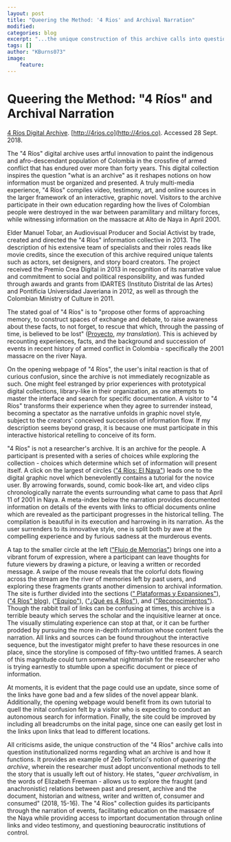 ```yaml
---
layout: post
title: "Queering the Method: '4 Rios' and Archival Narration"
modified:
categories: blog
excerpt: "...the unique construction of this archive calls into question institutionalized norms regarding what an archive is and how it functions."
tags: []
author: "KBurns073"
image:
	feature:
---
```

# Queering the Method: "4 Ríos" and Archival Narration

[4 Ríos Digital Archive](http://4rios.co). [http://4rios.co](http://4rios.co). Accessed 28 Sept. 2018. 

The "4 Ríos" digital archive uses artful innovation to paint the indigenous and afro-descendant population of Colombia in the crossfire of armed conflict that has endured over more than forty years. This digital collection inspires the question "what is an archive" as it reshapes notions on how information must be organized and presented. A truly multi-media experience, "4 Ríos" compiles video, testimony, art, and online sources in the larger framework of an interactive, graphic novel. Visitors to the archive participate in their own education regarding how the lives of Colombian people were destroyed in the war between paramilitary and military forces, while witnessing information on the massacre at Alto de Naya in April 2001.

Elder Manuel Tobar, an Audiovisual Producer and Social Activist by trade, created and directed the "4 Ríos" information collective in 2013. The description of his extensive team of specialists and their roles reads like movie credits, since the execution of this archive required unique talents such as actors, set designers, and story board creators. The project received the Premio Crea Digital in 2013 in recognition of its narrative value and commitment to social and political responsibility, and was funded through awards and grants from IDARTES (Instituto Distrital de las Artes) and Pontificia Universidad Javeriana in 2012, as well as through the Colombian Ministry of Culture in 2011.

The stated goal of "4 Ríos" is to "propose other forms of approaching memory, to construct spaces of exchange and debate, to raise awareness about these facts, to not forget, to rescue that which, through the passing of time, is believed to be lost" ([Proyecto](http://4rios.co/blog/proyecto/), *my translation*). This is achieved by recounting experiences, facts, and the background and succession of events in recent history of armed conflict in Colombia - specifically the 2001 massacre on the river Naya.

On the opening webpage of "4 Ríos", the user's inital reaction is that of curious confusion, since the archive is not immediately recognizable as such. One might feel estranged by prior experiences with prototypical digital collections, library-like in their organization, as one attempts to master the interface and search for specific documentation. A visitor to "4 Ríos" transforms their experience when they agree to surrender instead, becoming a spectator as the narrative unfolds in graphic novel style, subject to the creators' conceived succession of information flow. If my description seems beyond grasp, it is because one must participate in this interactive historical retelling to conceive of its form.

"4 Ríos" is not a researcher's archive. It is an archive for the people. A participant is presented with a series of choices while exploring the collection - choices which determine which set of information will present itself. A click on the largest of circles (["4 Ríos: El Naya"](http://4rios.co/elnaya)) leads one to the digital graphic novel which benevolently contains a tutorial for the novice user. By arrowing forwards, sound, comic book-like art, and video clips chronologically narrate the events surrounding what came to pass that April 11 of 2001 in Naya. A meta-index below the narration provides documented information on details of the events with links to official documents online which are revealed as the participant progresses in the historical telling. The compilation is beautiful in its execution and harrowing in its narration. As the user surrenders to its innovative style, one is split both by awe at the compelling experience and by furious sadness at the murderous events.

A tap to the smaller circle at the left (["Flujo de Memorias"](http://4rios.co/elnaya/flujo)) brings one into a vibrant forum of expression, where a participant can leave thoughts for future viewers by drawing a picture, or leaving a written or recorded message. A swipe of the mouse reveals that the colorful dots flowing across the stream are the river of memories left by past users, and exploring these fragments grants another dimension to archival information. The site is further divided into the sections ([" Plataformas y Expansiones"](http://4rios.co/blog/expansiones-y-plataformas/)), (["4 Ríos" blog](http://4rios.co/blog)), (["Equipo"](http://4rios.co/blog/equipo)), (["¿Qué es 4 Ríos"](http://4rios.co/blog/proyecto)), and (["Reconocimientos"](http://4rios.co/blog/reconocimientos)). Though the rabbit trail of links can be confusing at times, this archive is a terrible beauty which serves the scholar and the inquisitive learner at once. The visually stimulating experience can stop at that, or it can be further prodded by pursuing the more in-depth information whose content fuels the narration. All links and sources can be found throughout the interactive sequence, but the investigator might prefer to have these resources in one place, since the storyline is composed of fifty-two untitled frames. A search of this magnitude could turn somewhat nightmarish for the researcher who is trying earnestly to stumble upon a specific document or piece of information.  

At moments, it is evident that the page could use an update, since some of the links have gone bad and a few slides of the novel appear blank. Additionally, the opening webpage would benefit from its own tutorial to quell the inital confusion felt by a visitor who is expecting to conduct an autonomous search for information. Finally, the site could be improved by including all breadcrumbs on the inital page, since one can easily get lost in the links upon links that lead to different locations.

All criticisms aside, the unique construction of the "4 Ríos" archive calls into question institutionalized norms regarding what an archive is and how it functions. It provides an example of Zeb Tortorici's notion of *queering the archive*, wherein the researcher must adopt unconventional methods to tell the story that is usually left out of history. He states, "*queer archivalism*, in the words of Elizabeth Freeman - allows us to explore the fraught (and anachronistic) relations between past and present, archive and the document, historian and witness, writer and written of, consumer and consumed" (2018, 15-16). The "4 Ríos" collection guides its participants through the narration of events, facilitating education on the massacre of the Naya while providing access to important documentation through online links and video testimony, and questioning beaurocratic institutions of control.  
